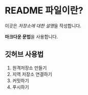 # README 파일이란?


이곳은 *저장소에 대한 설명*을 작성합니다.

**마크다운 문법**을 사용합니다.

## 깃허브 사용법

1. 원격저장소 만들기
2. 지역 저장소 연결하기
3. 커밋하기
4. 푸시하기
